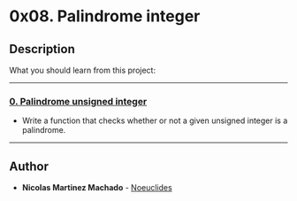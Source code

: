 # 0x08. Palindrome integer

## Description
What you should learn from this project:

---

### [0. Palindrome unsigned integer](./0-is_palindrome.c)
* Write a function that checks whether or not a given unsigned integer is a palindrome.

---

## Author
* **Nicolas Martinez Machado** - [Noeuclides](https://github.com/Noeuclides)